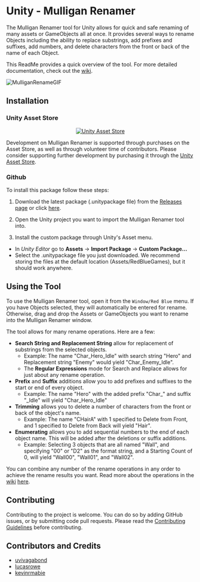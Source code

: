 # Unity - Mulligan Renamer
The Mulligan Renamer tool for Unity allows for quick and safe renaming of many assets or GameObjects all at once. It provides several ways to rename Objects including the ability to replace substrings, add prefixes and suffixes, add numbers, and delete characters from the front or back of the name of each Object.

This ReadMe provides a quick overview of the tool. For more detailed documentation, check out the [wiki](https://github.com/redbluegames/unity-bulk-rename/wiki).

![MulliganRenameGIF](https://github.com/redbluegames/unity-bulk-rename/blob/master/ReadMeImages/mulligan-renamer-overview.gif)

## Installation

### Unity Asset Store

<p align="center">
  <a href="https://assetstore.unity.com/packages/tools/utilities/mulligan-renamer-99843"><img src="https://github.com/redbluegames/unity-bulk-rename/blob/master/ReadMeImages/readme-asset-store.png" alt="Unity Asset Store"/></a>
</p>

Development on Mulligan Renamer is supported through purchases on the Asset Store, as well as through volunteer time of contributors. Please consider supporting further development by purchasing it through the [Unity Asset Store](https://assetstore.unity.com/packages/tools/utilities/mulligan-renamer-99843).

### Github

To install this package follow these steps:

1. Download the latest package (.unitypackage file) from the [Releases page](https://github.com/redbluegames/unity-bulk-rename/releases) or click [here](https://github.com/redbluegames/unity-bulk-rename/releases/latest).

2. Open the Unity project you want to import the Mulligan Renamer tool into.

3. Install the custom package through Unity's Asset menu.
  - In _Unity Editor_ go to **Assets** -> **Import Package** -> **Custom Package...**
  - Select the .unitypackage file you just downloaded. We recommend storing the files at the default location (Assets/RedBlueGames), but it should work anywhere.

## Using the Tool
To use the Mulligan Renamer tool, open it from the `Window/Red Blue` menu. If you have Objects selected,
they will automatically be entered for rename. Otherwise, drag and drop the Assets or GameObjects you want to
rename into the Mulligan Renamer window.

The tool allows for many rename operations. Here are a few:
* **Search String and Replacement String** allow for replacement of substrings from the selected objects.
  * Example: The name "Char_Hero_Idle" with search string "Hero" and Replacement string "Enemy" would yield "Char_Enemy_Idle".
  * The **Regular Expressions** mode for Search and Replace allows for just about any rename operation.
* **Prefix** and **Suffix** additions allow you to add prefixes and suffixes to the start or end of every object.
  * Example: The name "Hero" with the added prefix "Char_" and suffix "_Idle" will yield "Char_Hero_Idle"
* **Trimming** allows you to delete a number of characters from the front or back of the object's name.
  * Example: The name "CHairA" with 1 specified to Delete from Front, and 1 specified to Delete from Back will yield "Hair".
* **Enumerating** allows you to add sequential numbers to the end of each object name. This will be added after the deletions or suffix additions.
  * Example: Selecting 3 objects that are all named "Wall", and specifying "00" or "D2" as the format string, and a Starting Count of 0, will yield "Wall00", "Wall01", and "Wall02".

You can combine any number of the rename operations in any order to achieve the rename results you want. Read more about the operations in the [wiki](https://github.com/redbluegames/unity-bulk-rename/wiki) [here](https://github.com/redbluegames/unity-bulk-rename/wiki/Rename-Operations). 

## Contributing
Contributing to the project is welcome. You can do so by adding GitHub issues, or by submitting code pull requests. Please read the [Contributing Guidelines](https://github.com/redbluegames/unity-mulligan-renamer/blob/master/CONTRIBUTING.md) before contributing.


## Contributors and Credits
- [uvivagabond](https://github.com/uvivagabond)
- [lucasrowe](https://github.com/lucasrowe)
- [kevinrmabie](https://github.com/kevinrmabie)
